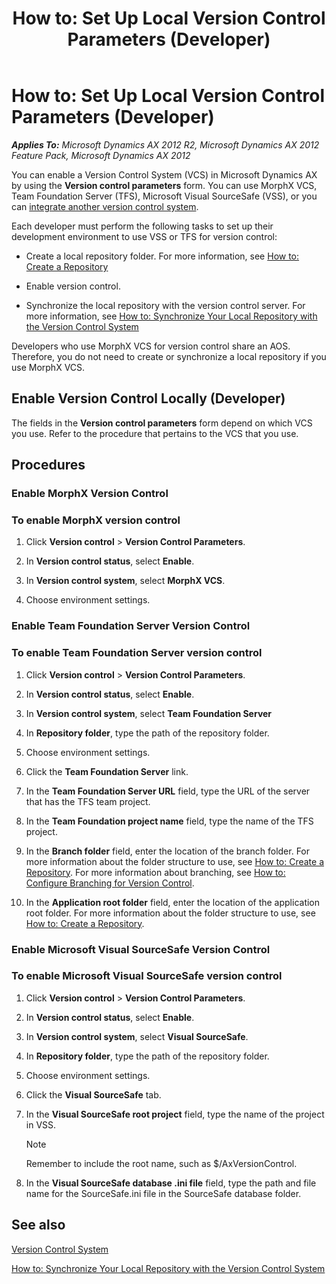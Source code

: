﻿---
title: 'How to: Set Up Local Version Control Parameters (Developer)'
TOCTitle: 'How to: Set Up Local Version Control Parameters (Developer)'
ms:assetid: 67d48366-d6bf-453c-800a-2fd127e40ed8
ms:mtpsurl: https://msdn.microsoft.com/en-us/library/Aa641378(v=AX.60)
ms:contentKeyID: 35268056
ms.date: 11/07/2012
mtps_version: v=AX.60
f1_keywords:
- Forms.SysVersionControlParametersDev
---

# How to: Set Up Local Version Control Parameters (Developer) 


_**Applies To:** Microsoft Dynamics AX 2012 R2, Microsoft Dynamics AX 2012 Feature Pack, Microsoft Dynamics AX 2012_

You can enable a Version Control System (VCS) in Microsoft Dynamics AX by using the **Version control parameters** form. You can use MorphX VCS, Team Foundation Server (TFS), Microsoft Visual SourceSafe (VSS), or you can [integrate another version control system](http://go.microsoft.com/fwlink/?linkid=226018).

Each developer must perform the following tasks to set up their development environment to use VSS or TFS for version control:

  - Create a local repository folder. For more information, see [How to: Create a Repository](how-to-create-a-repository.md)

  - Enable version control.

  - Synchronize the local repository with the version control server. For more information, see [How to: Synchronize Your Local Repository with the Version Control System](how-to-synchronize-your-local-repository-with-the-version-control-system.md)

Developers who use MorphX VCS for version control share an AOS. Therefore, you do not need to create or synchronize a local repository if you use MorphX VCS.

## Enable Version Control Locally (Developer)

The fields in the **Version control parameters** form depend on which VCS you use. Refer to the procedure that pertains to the VCS that you use.

## Procedures

### Enable MorphX Version Control

### To enable MorphX version control

1.  Click **Version control** \> **Version Control Parameters**.

2.  In **Version control status**, select **Enable**.

3.  In **Version control system**, select **MorphX VCS**.

4.  Choose environment settings.

### Enable Team Foundation Server Version Control

### To enable Team Foundation Server version control

1.  Click **Version control** \> **Version Control Parameters**.

2.  In **Version control status**, select **Enable**.

3.  In **Version control system**, select **Team Foundation Server**

4.  In **Repository folder**, type the path of the repository folder.

5.  Choose environment settings.

6.  Click the **Team Foundation Server** link.

7.  In the **Team Foundation Server URL** field, type the URL of the server that has the TFS team project.

8.  In the **Team Foundation project name** field, type the name of the TFS project.

9.  In the **Branch folder** field, enter the location of the branch folder. For more information about the folder structure to use, see [How to: Create a Repository](how-to-create-a-repository.md). For more information about branching, see [How to: Configure Branching for Version Control](how-to-configure-branching-for-version-control.md).

10. In the **Application root folder** field, enter the location of the application root folder. For more information about the folder structure to use, see [How to: Create a Repository](how-to-create-a-repository.md).

### Enable Microsoft Visual SourceSafe Version Control

### To enable Microsoft Visual SourceSafe version control

1.  Click **Version control** \> **Version Control Parameters**.

2.  In **Version control status**, select **Enable**.

3.  In **Version control system**, select **Visual SourceSafe**.

4.  In **Repository folder**, type the path of the repository folder.

5.  Choose environment settings.

6.  Click the **Visual SourceSafe** tab.

7.  In the **Visual SourceSafe root project** field, type the name of the project in VSS.
    

    > [!NOTE]
    > <P>Remember to include the root name, such as $/AxVersionControl.</P>



8.  In the **Visual SourceSafe database .ini file** field, type the path and file name for the SourceSafe.ini file in the SourceSafe database folder.

## See also

[Version Control System](version-control-system.md)

[How to: Synchronize Your Local Repository with the Version Control System](how-to-synchronize-your-local-repository-with-the-version-control-system.md)

